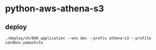 # python-aws-athena-s3


## deploy

```
./deploy/sh/090_application --env dev --prefix athena-s3 --profile sandbox.yamashita
```
